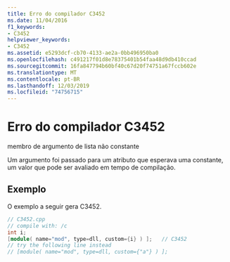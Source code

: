 ```yaml
---
title: Erro do compilador C3452
ms.date: 11/04/2016
f1_keywords:
- C3452
helpviewer_keywords:
- C3452
ms.assetid: e5293dcf-cb70-4133-ae2a-0bb496950ba0
ms.openlocfilehash: c491217f01d8e78375401b54faa48d9db410ccad
ms.sourcegitcommit: 16fa847794b60bf40c67d20f74751a67fccb602e
ms.translationtype: MT
ms.contentlocale: pt-BR
ms.lasthandoff: 12/03/2019
ms.locfileid: "74756715"
---
```

# <a name="compiler-error-c3452"></a>Erro do compilador C3452

membro de argumento de lista não constante

Um argumento foi passado para um atributo que esperava uma constante, um valor que pode ser avaliado em tempo de compilação.

## <a name="example"></a>Exemplo

O exemplo a seguir gera C3452.

```cpp
// C3452.cpp
// compile with: /c
int i;
[module( name="mod", type=dll, custom={i} ) ];   // C3452
// try the following line instead
// [module( name="mod", type=dll, custom={"a"} ) ];
```
